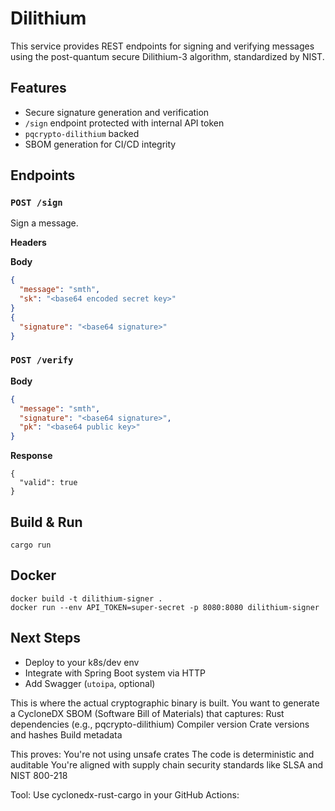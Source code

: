 # Dilithium

This service provides REST endpoints for signing and verifying messages using the post-quantum secure Dilithium-3 algorithm, standardized by NIST.

## Features

- Secure signature generation and verification
- `/sign` endpoint protected with internal API token
- `pqcrypto-dilithium` backed
- SBOM generation for CI/CD integrity

## Endpoints

### `POST /sign`

Sign a message.

**Headers**

**Body**
```json
{
  "message": "smth",
  "sk": "<base64 encoded secret key>"
}
{
  "signature": "<base64 signature>"
}
```

### `POST /verify`

**Body**
```json
{
  "message": "smth",
  "signature": "<base64 signature>",
  "pk": "<base64 public key>"
}
```
**Response**
```
{
  "valid": true
}
```

## Build & Run
```
cargo run
```

## Docker
```
docker build -t dilithium-signer .
docker run --env API_TOKEN=super-secret -p 8080:8080 dilithium-signer
```

## Next Steps

- Deploy to your k8s/dev env 
- Integrate with Spring Boot system via HTTP  
- Add Swagger (`utoipa`, optional)


This is where the actual cryptographic binary is built. You want to generate a CycloneDX SBOM (Software Bill of Materials) that captures:
Rust dependencies (e.g., pqcrypto-dilithium)
Compiler version
Crate versions and hashes
Build metadata

This proves:
You're not using unsafe crates
The code is deterministic and auditable
You're aligned with supply chain security standards like SLSA and NIST 800-218

Tool:
Use cyclonedx-rust-cargo in your GitHub Actions:
